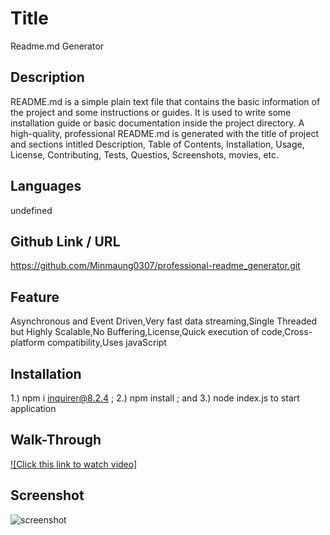 

  # Title
  Readme.md Generator

  ## Description
  README.md is a simple plain text file that contains the basic information of the project and some instructions or guides. It is used to write some installation guide or basic documentation inside the project directory. A high-quality, professional README.md is generated with the title of project and sections intitled Description, Table of Contents, Installation, Usage, License, Contributing, Tests, Questios, Screenshots, movies, etc.

  ## Languages
  undefined

  ## Github Link / URL
  https://github.com/Minmaung0307/professional-readme_generator.git

  ## Feature
  Asynchronous and Event Driven,Very fast data streaming,Single Threaded but Highly Scalable,No Buffering,License,Quick execution of code,Cross-platform compatibility,Uses javaScript

  ## Installation
  1.) npm i inquirer@8.2.4 ; 2.) npm install ; and 3.) node index.js to start application

  ## Walk-Through
  [![Click this link to watch video]](movies/readme.mp4)

  ## Screenshot
  ![screenshot](https://github.com/Minmaung0307/professional-readme_generator/blob/30757d803f7e6c5da736378a603a6747abc466f7/images/readme.png)
  